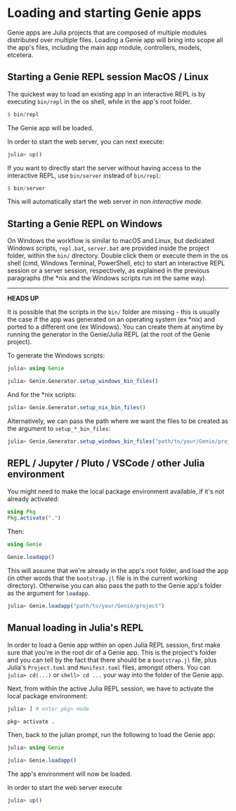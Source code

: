 #  Loading and starting Genie apps
Genie apps are Julia projects that are composed of multiple modules distributed over multiple files. Loading a Genie app will bring into scope all the app's files, including the main app module, controllers, models, etcetera.

## Starting a Genie REPL session MacOS / Linux

The quickest way to load an existing app in an interactive REPL is by executing `bin/repl` in the os shell, while in the app's root folder.


```julia
$ bin/repl
```
The Genie app will be loaded.

In order to start the web server, you can next execute:


```julia
julia> up()
```
If you want to directly start the server without having access to the interactive REPL, use `bin/server` instead of `bin/repl`:


```julia
$ bin/server
```
This will automatically start the web server *in non interactive mode*.

## Starting a Genie REPL on Windows

On Windows the workflow is similar to macOS and Linux, but dedicated Windows scripts, `repl.bat`, `server.bat` are provided inside the project folder, within the `bin/` directory. Double click them or execute them in the os shell (cmd, Windows Terminal, PowerShell, etc) to start an interactive REPL session or a server session, respectively, as explained in the previous paragraphs (the *nix and the Windows scripts run int the same way).



---

**HEADS UP**

It is possible that the scripts in the `bin/` folder are missing - this is usually the case if the app was generated on an operating system (ex *nix) and ported to a different one (ex Windows). You can create them at anytime by running the generator in the Genie/Julia REPL (at the root of the Genie project).

To generate the Windows scripts:


```julia
julia> using Genie

julia> Genie.Generator.setup_windows_bin_files()
```
And for the *nix scripts:


```julia
julia> Genie.Generator.setup_nix_bin_files()
```
Alternatively, we can pass the path where we want the files to be created as the argument to `setup_*_bin_files`:


```julia
julia> Genie.Generator.setup_windows_bin_files("path/to/your/Genie/project")
```
## REPL / Jupyter / Pluto / VSCode / other Julia environment

You might need to make the local package environment available, if it's not already activated:


```julia
using Pkg
Pkg.activate(".")
```
Then:


```julia
using Genie

Genie.loadapp()
```
This will assume that we're already in the app's root folder, and load the app (in other words that the `bootstrap.jl` file is in the current working directory). Otherwise you can also pass the path to the Genie app's folder as the argument for `loadapp`.


```julia
julia> Genie.loadapp("path/to/your/Genie/project")
```
## Manual loading in Julia's REPL

In order to load a Genie app within an open Julia REPL session, first make sure that you're in the root dir of a Genie app. This is the project's folder and you can tell by the fact that there should be a `bootstrap.jl` file, plus Julia's `Project.toml` and `Manifest.toml` files, amongst others. You can `julia> cd(...)` or `shell> cd ...` your way into the folder of the Genie app.

Next, from within the active Julia REPL session, we have to activate the local package environment:


```julia
julia> ] # enter pkg> mode

pkg> activate .
```
Then, back to the julian prompt, run the following to load the Genie app:


```julia
julia> using Genie

julia> Genie.loadapp()
```
The app's environment will now be loaded.

In order to start the web server execute


```julia
julia> up()
```
